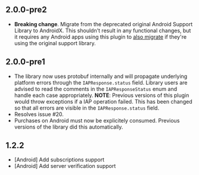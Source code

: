 ## 2.0.0-pre2

* **Breaking change**. Migrate from the deprecated original Android Support
  Library to AndroidX. This shouldn't result in any functional changes, but it
  requires any Android apps using this plugin to [also
  migrate](https://developer.android.com/jetpack/androidx/migrate) if they're
  using the original support library.

## 2.0.0-pre1

* The library now uses protobuf internally and will propagate underlying platform errors through the `IAPResponse.status` field. Library users are advised to read the comments in the `IAPResponseStatus` enum and handle each case appropriately. **NOTE**: Previous versions of this plugin would throw exceptions if a IAP operation failed. This has been changed so that all errors are visible in the `IAPResponse.status` field.
* Resolves issue #20.
* Purchases on Android must now be explicitely consumed. Previous versions of the library did this automatically.

## 1.2.2

* [Android] Add subscriptions support
* [Android] Add server verification support
